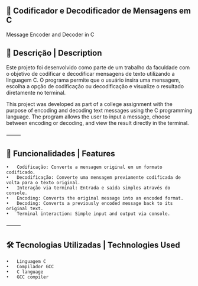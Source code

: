 ## 🔐 Codificador e Decodificador de Mensagens em C

Message Encoder and Decoder in C

## 📖 Descrição | Description

Este projeto foi desenvolvido como parte de um trabalho da faculdade com o objetivo de codificar e decodificar mensagens de texto utilizando a linguagem C. O programa permite que o usuário insira uma mensagem, escolha a opção de codificação ou decodificação e visualize o resultado diretamente no terminal.

This project was developed as part of a college assignment with the purpose of encoding and decoding text messages using the C programming language. The program allows the user to input a message, choose between encoding or decoding, and view the result directly in the terminal.

⸻

## 🚀 Funcionalidades | Features
	•	Codificação: Converte a mensagem original em um formato codificado.
	•	Decodificação: Converte uma mensagem previamente codificada de volta para o texto original.
	•	Interação via terminal: Entrada e saída simples através do console.
	•	Encoding: Converts the original message into an encoded format.
	•	Decoding: Converts a previously encoded message back to its original text.
	•	Terminal interaction: Simple input and output via console.

⸻

## 🛠️ Tecnologias Utilizadas | Technologies Used
	•	Linguagem C
	•	Compilador GCC
	•	C language
	•	GCC compiler
